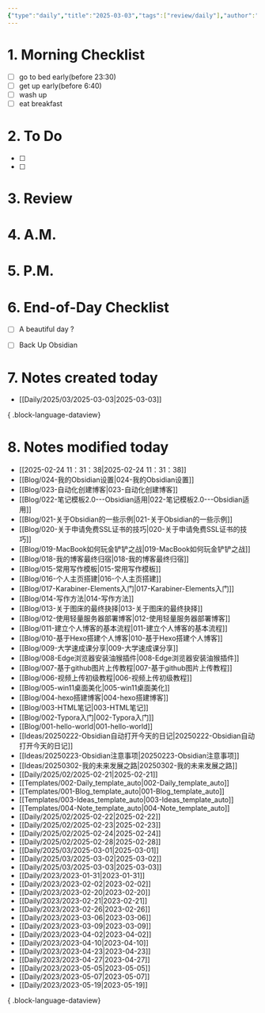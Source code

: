 ```yaml
---
{"type":"daily","title":"2025-03-03","tags":["review/daily"],"author":"codertoro","establish":"2025-03-03","location":"山西偏关","weather":"小雪 -1~3℃","dg-publish":true,"permalink":"/Daily/2025/03/2025-03-03/","dgPassFrontmatter":true,"noteIcon":"","created":"2025-03-03T18:28:07.479+08:00","updated":"2025-03-03T22:18:04.311+08:00"}
---
```


# 1. Morning Checklist
- [ ] go to bed early(before 23:30)
- [ ] get up early(before 6:40)
- [ ] wash up
- [ ] eat breakfast
# 2. To Do
- [ ]  
- [ ] 

# 3. Review


# 4. A.M.
# 5. P.M.
# 6. End-of-Day Checklist
- [ ] A beautiful day ?
- [ ] Back Up Obsidian


# 7. Notes created today
- [[Daily/2025/03/2025-03-03\|2025-03-03]]

{ .block-language-dataview}

# 8. Notes modified today
- [[2025-02-24 11：31：38\|2025-02-24 11：31：38]]
- [[Blog/024-我的Obsidian设置\|024-我的Obsidian设置]]
- [[Blog/023-自动化创建博客\|023-自动化创建博客]]
- [[Blog/022-笔记模板2.0---Obsidian适用\|022-笔记模板2.0---Obsidian适用]]
- [[Blog/021-关于Obsidian的一些示例\|021-关于Obsidian的一些示例]]
- [[Blog/020-关于申请免费SSL证书的技巧\|020-关于申请免费SSL证书的技巧]]
- [[Blog/019-MacBook如何玩金铲铲之战\|019-MacBook如何玩金铲铲之战]]
- [[Blog/018-我的博客最终归宿\|018-我的博客最终归宿]]
- [[Blog/015-常用写作模板\|015-常用写作模板]]
- [[Blog/016-个人主页搭建\|016-个人主页搭建]]
- [[Blog/017-Karabiner-Elements入门\|017-Karabiner-Elements入门]]
- [[Blog/014-写作方法\|014-写作方法]]
- [[Blog/013-关于图床的最终抉择\|013-关于图床的最终抉择]]
- [[Blog/012-使用轻量服务器部署博客\|012-使用轻量服务器部署博客]]
- [[Blog/011-建立个人博客的基本流程\|011-建立个人博客的基本流程]]
- [[Blog/010-基于Hexo搭建个人博客\|010-基于Hexo搭建个人博客]]
- [[Blog/009-大学速成课分享\|009-大学速成课分享]]
- [[Blog/008-Edge浏览器安装油猴插件\|008-Edge浏览器安装油猴插件]]
- [[Blog/007-基于github图片上传教程\|007-基于github图片上传教程]]
- [[Blog/006-视频上传初级教程\|006-视频上传初级教程]]
- [[Blog/005-win11桌面美化\|005-win11桌面美化]]
- [[Blog/004-hexo搭建博客\|004-hexo搭建博客]]
- [[Blog/003-HTML笔记\|003-HTML笔记]]
- [[Blog/002-Typora入门\|002-Typora入门]]
- [[Blog/001-hello-world\|001-hello-world]]
- [[Ideas/20250222-Obsidian自动打开今天的日记\|20250222-Obsidian自动打开今天的日记]]
- [[Ideas/20250223-Obsidian注意事项\|20250223-Obsidian注意事项]]
- [[Ideas/20250302-我的未来发展之路\|20250302-我的未来发展之路]]
- [[Daily/2025/02/2025-02-21\|2025-02-21]]
- [[Templates/002-Daily_template_auto\|002-Daily_template_auto]]
- [[Templates/001-Blog_template_auto\|001-Blog_template_auto]]
- [[Templates/003-Ideas_template_auto\|003-Ideas_template_auto]]
- [[Templates/004-Note_template_auto\|004-Note_template_auto]]
- [[Daily/2025/02/2025-02-22\|2025-02-22]]
- [[Daily/2025/02/2025-02-23\|2025-02-23]]
- [[Daily/2025/02/2025-02-24\|2025-02-24]]
- [[Daily/2025/02/2025-02-28\|2025-02-28]]
- [[Daily/2025/03/2025-03-01\|2025-03-01]]
- [[Daily/2025/03/2025-03-02\|2025-03-02]]
- [[Daily/2025/03/2025-03-03\|2025-03-03]]
- [[Daily/2023/2023-01-31\|2023-01-31]]
- [[Daily/2023/2023-02-02\|2023-02-02]]
- [[Daily/2023/2023-02-20\|2023-02-20]]
- [[Daily/2023/2023-02-21\|2023-02-21]]
- [[Daily/2023/2023-02-26\|2023-02-26]]
- [[Daily/2023/2023-03-06\|2023-03-06]]
- [[Daily/2023/2023-03-09\|2023-03-09]]
- [[Daily/2023/2023-04-02\|2023-04-02]]
- [[Daily/2023/2023-04-10\|2023-04-10]]
- [[Daily/2023/2023-04-23\|2023-04-23]]
- [[Daily/2023/2023-04-27\|2023-04-27]]
- [[Daily/2023/2023-05-05\|2023-05-05]]
- [[Daily/2023/2023-05-07\|2023-05-07]]
- [[Daily/2023/2023-05-19\|2023-05-19]]

{ .block-language-dataview}

